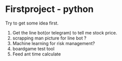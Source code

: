 # Firstproject  - python
Try to get some idea first.

1. Get the line bot(or telegram) to tell me stock price.
2. scrapping man picture for line bot ?
3. Machine learning for risk management? 
4. boardgame test tool 
5. Feed ant time calculate 

